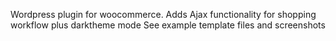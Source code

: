 Wordpress plugin for woocommerce. Adds Ajax functionality for shopping workflow plus darktheme mode
See example template files and screenshots
